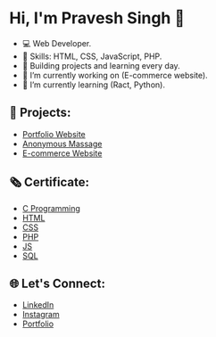 # Hi, I'm Pravesh Singh 👋

- 💻 Web Developer.
- 🌟 Skills: HTML, CSS, JavaScript, PHP.
- 🚀 Building projects and learning every day.
- 🔭 I’m currently working on (E-commerce website).
- 🌱 I’m currently learning (Ract, Python).
<!--- 🤔 I’m looking for help.-->

## 🌟 Projects:
- [Portfolio Website](https://pravesh.lovestoblog.com)
- [Anonymous Massage](https://pravesh.lovestoblog.com/Anynamous/anynamous.html)
- [E-commerce Website](https://pravesh.lovestoblog.com/Shop/shop.php)

## 🗞️ Certificate:
- [C Programming](https://www.linkedin.com/in/praveshpatel?trk=contact-info)
- [HTML](https://www.instagram.com/iapravesh?igsh=bTY2cjNoY2N2amc2)
- [CSS](https://pravesh.lovestoblog.com)
- [PHP](https://www.linkedin.com/in/praveshpatel?trk=contact-info)
- [JS](https://www.instagram.com/iapravesh?igsh=bTY2cjNoY2N2amc2)
- [SQL](https://pravesh.lovestoblog.com)


## 🌐 Let's Connect:
- [LinkedIn](https://www.linkedin.com/in/praveshpatel?trk=contact-info)
- [Instagram](https://www.instagram.com/iapravesh?igsh=bTY2cjNoY2N2amc2)
- [Portfolio](https://pravesh.lovestoblog.com)


<!--
**iapravesh/iapravesh** is a ✨ _special_ ✨ repository because its `README.md` (this file) appears on your GitHub profile.

Here are some ideas to get you started:
-->


<!-- 👯 I’m looking to collaborate on ... --> 
<!-- 💬 Ask me about ...
- 📫 How to reach me: ...
- 😄 Pronouns: ...
- ⚡ Fun fact: ...-->

